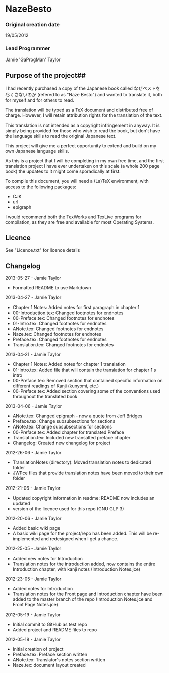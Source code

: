 # NazeBesto #

### Original creation date ###
19/05/2012

### Lead Programmer ###
Jamie 'GaProgMan' Taylor

## Purpose of the project##
  I had recently purchased a copy of the Japanese book called なぜベストを尽くさないのか (refered to as "Naze Besto") and wanted to translate it, both for myself and for others to read.

  The translation will be typed as a TeX document and distributed free of charge. However, I will retain attribution rights for the translation of the text.

  This translation is not intended as a copyright infringement in anyway. It is simply being provided for those who wish to read the book, but don't have the language skills to read the original Japanese text.

  This project will give me a perfect opportunity to extend and build on my own Japanese language skills.

  As this is a project that I will be completing in my own free time, and the first translation project I have ever undertaken on this scale (a whole 200 page book) the updates to it might come sporadically at first.

  To compile this document, you will need a (La)TeX environment, with access to the following packages:
- CJK
- url
- epigraph

I would recommend both the TexWorks and TexLive programs for compilation, as they are free and available for most Operating Systems.

## Licence ##

See "Licence.txt" for licence details

## Changelog ##

2013-05-27 - Jamie Taylor
- Formatted README to use Markdown

2013-04-27 - Jamie Taylor
- Chapter 1 Notes: Added notes for first paragraph in chapter 1
- 00-Introduction.tex: Changed footnotes for endnotes
- 00-Preface.tex: Changed footnotes for endnotes
- 01-Intro.tex: Changed footnotes for endnotes
- ANote.tex: Changed footnotes for endnotes
- Naze.tex: Changed footnotes for endnotes
- Preface.tex: Changed footnotes for endnotes
- Translation.tex: Changed footnotes for endnotes

2013-04-21 - Jamie Taylor
- Chapter 1 Notes: Added notes for chapter 1 translation
- 01-Intro.tex: Added file that will contain the translation for chapter 1's intro
- 00-Preface.tex: Removed section that contained specific information on different readings of Kanji (kunyomi, etc.)
- 00-Preface.tex: Added section covering some of the conventions used throughout the translated book

2013-04-06 - Jamie Taylor
- ANote.tex: Changed epigraph - now a quote from Jeff Bridges
- Preface.tex: Change subsubsections for sections
- ANote.tex: Change subsubsections for sections
- 00-Preface.tex: Added chapter for translated Preface
- Translation.tex: Included new transalted preface chapter
- Changelog: Created new changelog for project

2012-26-06 - Jamie Taylor
- TranslationNotes (directory): Moved translation notes to dedicated folder
- JWPce files that provide translation notes have been moved to their own folder

2012-21-06 - Jamie Taylor
- Updated copyright information in readme: README now includes an updated
- version of the licence used for this repo (GNU GLP 3)

2012-20-06 - Jamie Taylor
- Added basic wiki page
- A basic wiki page for the project/repo has been added. This will be re-implemented and redesigned when I get a chance.

2012-25-05 - Jamie Taylor
- Added new notes for Introduction
- Translation notes for the introduction added, now contains the entire Introduction chapter, with kanji notes (Introduction Notes.jce)

2012-23-05 - Jamie Taylor
- Added notes for Introduction
- Translation notes for the Front page and Introduction chapter have been added to the master branch of the repo (Introduction Notes.jce and Front Page Notes.jce)

2012-05-19 - Jamie Taylor
- Initial commit to GitHub as test repo
- Added project and README files to repo

2012-05-18 - Jamie Taylor
- Initial creation of project
- Preface.tex: Preface section written 
- ANote.tex: Translator's notes section written
- Naze.tex: document layout created
